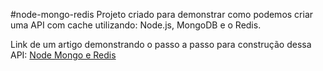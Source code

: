 #node-mongo-redis
Projeto criado para demonstrar como podemos criar uma API com cache utilizando: Node.js, MongoDB e o Redis.

Link de um artigo demonstrando o passo a passo para construção dessa API: [Node Mongo e Redis](https://medium.com/@programadriano/utilizando-cache-com-redis-mongodb-e-node-js-8b3d6461b966)

